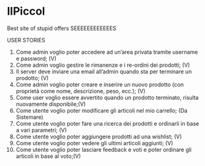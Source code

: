 # IlPiccol
Best site of stupid offers
 SEEEEEEEEEEEES

 USER STORIES
 1) Come admin voglio poter accedere ad un’area privata tramite username e password; (V)
 2) Come admin voglio gestire le rimanenze e i re-ordini dei prodotti; (V)
 3) Il server deve inviare una email all’admin quando sta per terminare un prodotto; (V)
 4) Come admin voglio poter creare e inserire un nuovo prodotto (con proprietà come nome, descrizione, peso, ecc.); (V)
 5) Come user voglio essere avvertito quando un prodotto terminato, risulta nuovamente disponibile;(V)
 6) Come utente voglio poter modificare gli articoli nel mio carrello; (Da Sistemare)
 7) Come utente voglio poter fare una ricerca dei prodotti e ordinarli in base a vari parametri; (V)
 8) Come utente voglio poter aggiungere prodotti ad una wishlist; (V)
 9) Come utente voglio poter vedere gli ultimi articoli aggiunti; (V)
 10) Come utente voglio poter lasciare feedback e voti e poter ordinare gli articoli in base al voto;(V)